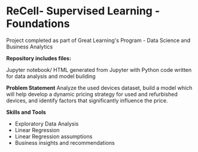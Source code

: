 
# ReCell- Supervised Learning - Foundations


Project completed as part of Great Learning's Program - Data Science and Business Analytics

**Repository includes  files:**

Jupyter notebook/ HTML generated from Jupyter with Python code written for data analysis and model building

**Problem Statement**
Analyze the used devices dataset, build a model which will help develop a dynamic pricing strategy for used and refurbished devices, and identify factors that significantly influence the price.

**Skills and Tools**

 - Exploratory Data Analysis  
 - Linear Regression
 - Linear Regression assumptions
 - Business insights and recommendations
